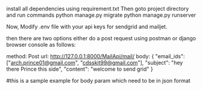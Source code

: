 install all dependencies using requirement.txt
Then
goto project directory and run commands
python manage.py migrate
python manage.py runserver

Now,
Modify .env file with your api keys for sendgrid and mailjet.

then there are two options
either do a post request using postman or django browser console as follows:

method: Post
url:  http://127.0.0.1:8000/MailApi/mail/
body: 
{
    "email_ids": ["arch.prince01@gmail.com", "cdsskit99@gmail.com"],
    "subject": "hey there Prince this side",
    "content": "welcome to send grid"
}

#this is a sample example for body param which need to be in json format


